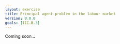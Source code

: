 ```yaml
---
layout: exercise
title: Principal agent problem in the labour market
version: 0.0.0
goals: [III.B.3]
---
```


Coming soon...
